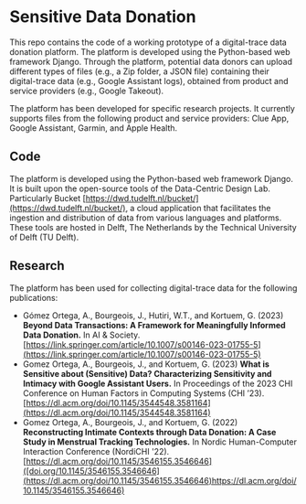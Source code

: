 # Sensitive Data Donation
This repo contains the code of a working prototype of a digital-trace data donation platform. The platform is developed using the Python-based web framework Django. Through the platform, potential data donors can upload different types of files (e.g., a Zip folder, a JSON file) containing their digital-trace data (e.g., Google Assistant logs), obtained from product and service providers (e.g., Google Takeout). 

The platform has been developed for specific research projects. It currently supports files from the following product and service providers: Clue App, Google Assistant, Garmin, and Apple Health.

## Code
The platform is developed using the Python-based web framework Django. It is built upon the open-source tools of the Data-Centric Design Lab. Particularly Bucket [https://dwd.tudelft.nl/bucket/](https://dwd.tudelft.nl/bucket/), a cloud application that facilitates the ingestion and distribution of data from various languages and platforms. These tools are hosted in Delft, The Netherlands by the Technical University of Delft (TU Delft).

## Research
The platform has been used for collecting digital-trace data for the following publications:
* Gómez Ortega, A., Bourgeois, J., Hutiri, W.T., and Kortuem, G. (2023) **Beyond Data Transactions: A Framework for Meaningfully Informed Data Donation.** In AI & Society. [https://link.springer.com/article/10.1007/s00146-023-01755-5](https://link.springer.com/article/10.1007/s00146-023-01755-5)
* Gomez Ortega, A., Bourgeois, J., and Kortuem, G. (2023) **What is Sensitive about (Sensitive) Data? Characterizing Sensitivity and Intimacy with Google Assistant Users.** In Proceedings of the 2023 CHI Conference on Human Factors in Computing Systems (CHI ’23). [https://dl.acm.org/doi/10.1145/3544548.3581164](https://dl.acm.org/doi/10.1145/3544548.3581164)
* Gomez Ortega, A., Bourgeois, J., and Kortuem, G. (2022) **Reconstructing Intimate Contexts through Data Donation: A Case Study in Menstrual Tracking Technologies.** In Nordic Human-Computer Interaction Conference (NordiCHI '22). [https://dl.acm.org/doi/10.1145/3546155.3546646]([doi.org/10.1145/3546155.3546646](https://dl.acm.org/doi/10.1145/3546155.3546646)https://dl.acm.org/doi/10.1145/3546155.3546646)

